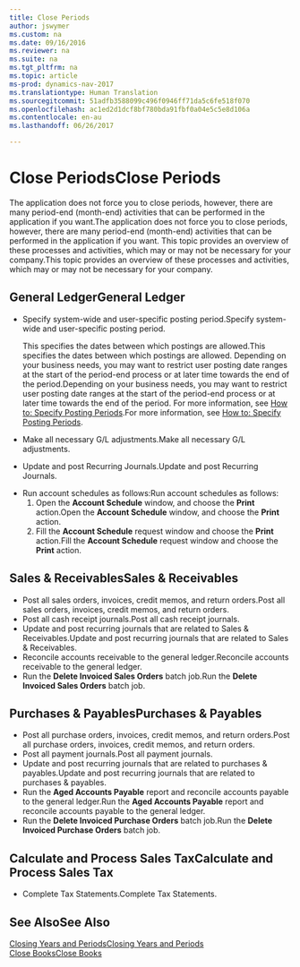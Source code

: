 ```yaml
---
title: Close Periods
author: jswymer
ms.custom: na
ms.date: 09/16/2016
ms.reviewer: na
ms.suite: na
ms.tgt_pltfrm: na
ms.topic: article
ms-prod: dynamics-nav-2017
ms.translationtype: Human Translation
ms.sourcegitcommit: 51adfb3588099c496f0946ff71da5c6fe518f070
ms.openlocfilehash: ac1ed2d1dcf8bf780bda91fbf0a04e5c5e8d106a
ms.contentlocale: en-au
ms.lasthandoff: 06/26/2017

---
```

# <a name="close-periods"></a><span data-ttu-id="427a8-102">Close Periods</span><span class="sxs-lookup"><span data-stu-id="427a8-102">Close Periods</span></span>
<span data-ttu-id="427a8-103">The application does not force you to close periods, however, there are many period-end (month-end) activities that can be performed in the application if you want.</span><span class="sxs-lookup"><span data-stu-id="427a8-103">The application does not force you to close periods, however, there are many period-end (month-end) activities that can be performed in the application if you want.</span></span> <span data-ttu-id="427a8-104">This topic provides an overview of these processes and activities, which may or may not be necessary for your company.</span><span class="sxs-lookup"><span data-stu-id="427a8-104">This topic provides an overview of these processes and activities, which may or may not be necessary for your company.</span></span>

## <a name="general-ledger"></a><span data-ttu-id="427a8-105">General Ledger</span><span class="sxs-lookup"><span data-stu-id="427a8-105">General Ledger</span></span>
* <span data-ttu-id="427a8-106">Specify system-wide and user-specific posting period.</span><span class="sxs-lookup"><span data-stu-id="427a8-106">Specify system-wide and user-specific posting period.</span></span>

    <span data-ttu-id="427a8-107">This specifies the dates between which postings are allowed.</span><span class="sxs-lookup"><span data-stu-id="427a8-107">This specifies the dates between which postings are allowed.</span></span> <span data-ttu-id="427a8-108">Depending on your business needs, you may want to restrict user posting date ranges at the start of the period-end process or at later time towards the end of the period.</span><span class="sxs-lookup"><span data-stu-id="427a8-108">Depending on your business needs, you may want to restrict user posting date ranges at the start of the period-end process or at later time towards the end of the period.</span></span> <span data-ttu-id="427a8-109">For more information, see [How to: Specify Posting Periods](finance-setup-how-specify-posting-periods.md).</span><span class="sxs-lookup"><span data-stu-id="427a8-109">For more information, see [How to: Specify Posting Periods](finance-setup-how-specify-posting-periods.md).</span></span>
* <span data-ttu-id="427a8-110">Make all necessary G/L adjustments.</span><span class="sxs-lookup"><span data-stu-id="427a8-110">Make all necessary G/L adjustments.</span></span>
* <span data-ttu-id="427a8-111">Update and post Recurring Journals.</span><span class="sxs-lookup"><span data-stu-id="427a8-111">Update and post Recurring Journals.</span></span>
<!--* Process Consolidations-->
* <span data-ttu-id="427a8-112">Run account schedules as follows:</span><span class="sxs-lookup"><span data-stu-id="427a8-112">Run account schedules as follows:</span></span>
  1. <span data-ttu-id="427a8-113">Open the **Account Schedule** window, and choose the **Print** action.</span><span class="sxs-lookup"><span data-stu-id="427a8-113">Open the **Account Schedule** window, and choose the **Print** action.</span></span>
  2. <span data-ttu-id="427a8-114">Fill the **Account Schedule** request window and choose the **Print** action.</span><span class="sxs-lookup"><span data-stu-id="427a8-114">Fill the **Account Schedule** request window and choose the **Print** action.</span></span>

## <a name="sales--receivables"></a><span data-ttu-id="427a8-115">Sales & Receivables</span><span class="sxs-lookup"><span data-stu-id="427a8-115">Sales & Receivables</span></span>
* <span data-ttu-id="427a8-116">Post all sales orders, invoices, credit memos, and return orders.</span><span class="sxs-lookup"><span data-stu-id="427a8-116">Post all sales orders, invoices, credit memos, and return orders.</span></span>
* <span data-ttu-id="427a8-117">Post all cash receipt journals.</span><span class="sxs-lookup"><span data-stu-id="427a8-117">Post all cash receipt journals.</span></span>
* <span data-ttu-id="427a8-118">Update and post recurring journals that are related to Sales & Receivables.</span><span class="sxs-lookup"><span data-stu-id="427a8-118">Update and post recurring journals that are related to Sales & Receivables.</span></span>
* <span data-ttu-id="427a8-119">Reconcile accounts receivable to the general ledger.</span><span class="sxs-lookup"><span data-stu-id="427a8-119">Reconcile accounts receivable to the general ledger.</span></span>
* <span data-ttu-id="427a8-120">Run the **Delete Invoiced Sales Orders** batch job.</span><span class="sxs-lookup"><span data-stu-id="427a8-120">Run the **Delete Invoiced Sales Orders** batch job.</span></span>

## <a name="purchases--payables"></a><span data-ttu-id="427a8-121">Purchases & Payables</span><span class="sxs-lookup"><span data-stu-id="427a8-121">Purchases & Payables</span></span>
* <span data-ttu-id="427a8-122">Post all purchase orders, invoices, credit memos, and return orders.</span><span class="sxs-lookup"><span data-stu-id="427a8-122">Post all purchase orders, invoices, credit memos, and return orders.</span></span>
* <span data-ttu-id="427a8-123">Post all payment journals.</span><span class="sxs-lookup"><span data-stu-id="427a8-123">Post all payment journals.</span></span>
* <span data-ttu-id="427a8-124">Update and post recurring journals that are related to purchases & payables.</span><span class="sxs-lookup"><span data-stu-id="427a8-124">Update and post recurring journals that are related to purchases & payables.</span></span>
* <span data-ttu-id="427a8-125">Run the **Aged Accounts Payable** report and reconcile accounts payable to the general ledger.</span><span class="sxs-lookup"><span data-stu-id="427a8-125">Run the **Aged Accounts Payable** report and reconcile accounts payable to the general ledger.</span></span>
* <span data-ttu-id="427a8-126">Run the **Delete Invoiced Purchase Orders** batch job.</span><span class="sxs-lookup"><span data-stu-id="427a8-126">Run the **Delete Invoiced Purchase Orders** batch job.</span></span>

<!-- ### Fixed Assets
* Post all maintenance costs have been posted through the fixed asset journals or invoices.
* Post adjustments.
* Post appreciation.
* Post depreciation.
* Update and post the recurring fixed asset journal.-->

<!--### Intercompany
* Process Intercompany Postings.-->

## <a name="calculate-and-process-sales-tax"></a><span data-ttu-id="427a8-127">Calculate and Process Sales Tax</span><span class="sxs-lookup"><span data-stu-id="427a8-127">Calculate and Process Sales Tax</span></span>
*  <span data-ttu-id="427a8-128">Complete Tax Statements.</span><span class="sxs-lookup"><span data-stu-id="427a8-128">Complete Tax Statements.</span></span>

## <a name="see-also"></a><span data-ttu-id="427a8-129">See Also</span><span class="sxs-lookup"><span data-stu-id="427a8-129">See Also</span></span>
[<span data-ttu-id="427a8-130">Closing Years and Periods</span><span class="sxs-lookup"><span data-stu-id="427a8-130">Closing Years and Periods</span></span>](year-close-years-periods.md)  
[<span data-ttu-id="427a8-131">Close Books</span><span class="sxs-lookup"><span data-stu-id="427a8-131">Close Books</span></span>](year-close-books.md)


